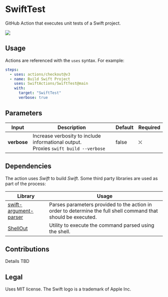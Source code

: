 # SwiftTest

GitHub Action that executes unit tests of a Swift project.

<a href="https://swift.org" rel="nofollow">
  <img src="https://img.shields.io/badge/Swift-5.7-orange.svg?style=flat&logo=swift" />
</a>

## Usage

Actions are referenced with the `uses` syntax. For example:

```yaml
steps:
  - uses: actions/checkout@v3
  - name: Build Swift Project
    uses: SwiftActions/SwiftTest@main
    with:
      target: "SwiftTest"
      verbose: true
```

## Parameters

| Input       | Description                                                                             | Default | Required |
| ----------- | --------------------------------------------------------------------------------------- | ------- | -------- |
| **verbose** | Increase verbosity to include informational output.<br/>Proxies `swift build --verbose` | false   | ⛌        |

## Dependencies

The action uses _Swift_ to build _Swift_. Some third party libraries are used as part of the process:

| Library                                                                 | Usage                                                                                                          |
| ----------------------------------------------------------------------- | -------------------------------------------------------------------------------------------------------------- |
| [swift-argument-parser](https://github.com/apple/swift-argument-parser) | Parses parameters provided to the action in order to determine the full shell command that should be executed. |
| [ShellOut](https://github.com/JohnSundell/ShellOut)                     | Utility to execute the command parsed using the shell.                                                         |

## Contributions

Details TBD

## Legal

Uses MIT license. The Swift logo is a trademark of Apple Inc.
